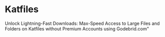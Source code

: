 # Katfiles
Unlock Lightning-Fast Downloads: Max-Speed Access to Large Files and Folders on Katfiles without Premium Accounts using Godebrid.com"
